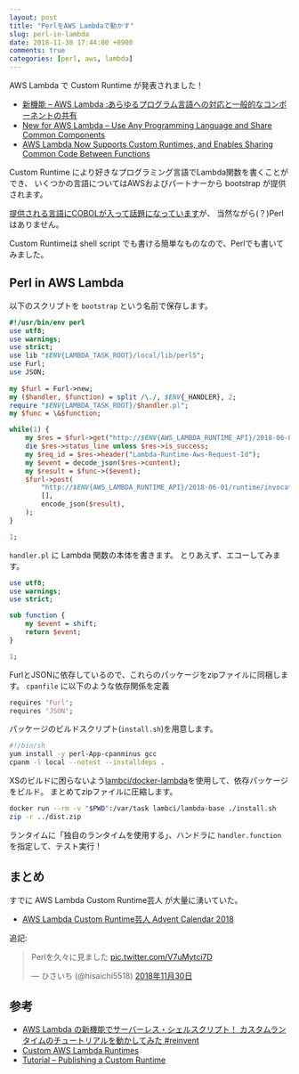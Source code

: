 ```yaml
---
layout: post
title: "PerlをAWS Lambdaで動かす"
slug: perl-in-lambda
date: 2018-11-30 17:44:00 +0900
comments: true
categories: [perl, aws, lambda]
---
```


AWS Lambda で Custom Runtime が発表されました！

- [新機能 – AWS Lambda :あらゆるプログラム言語への対応と一般的なコンポーネントの共有](https://aws.amazon.com/jp/blogs/news/new-for-aws-lambda-use-any-programming-language-and-share-common-components/)
- [New for AWS Lambda – Use Any Programming Language and Share Common Components](https://aws.amazon.com/jp/blogs/aws/new-for-aws-lambda-use-any-programming-language-and-share-common-components/)
- [AWS Lambda Now Supports Custom Runtimes, and Enables Sharing Common Code Between Functions](https://aws.amazon.com/jp/about-aws/whats-new/2018/11/aws-lambda-now-supports-custom-runtimes-and-layers/)

Custom Runtime により好きなプログラミング言語でLambda関数を書くことができ、
いくつかの言語についてはAWSおよびパートナーから bootstrap が提供されます。

[提供される言語にCOBOLが入って話題になっています](http://www.itmedia.co.jp/news/articles/1811/30/news102.html)が、
当然ながら(？)Perlはありません。

Custom Runtimeは shell script でも書ける簡単なものなので、Perlでも書いてみました。

## Perl in AWS Lambda

以下のスクリプトを `bootstrap` という名前で保存します。

```perl
#!/usr/bin/env perl
use utf8;
use warnings;
use strict;
use lib "$ENV{LAMBDA_TASK_ROOT}/local/lib/perl5";
use Furl;
use JSON;
 
my $furl = Furl->new;
my ($handler, $function) = split /\./, $ENV{_HANDLER}, 2;
require "$ENV{LAMBDA_TASK_ROOT}/$handler.pl";
my $func = \&$function;

while(1) {
    my $res = $furl->get("http://$ENV{AWS_LAMBDA_RUNTIME_API}/2018-06-01/runtime/invocation/next");
    die $res->status_line unless $res->is_success;
    my $req_id = $res->header("Lambda-Runtime-Aws-Request-Id");
    my $event = decode_json($res->content);
    my $result = $func->($event);
    $furl->post(
        "http://$ENV{AWS_LAMBDA_RUNTIME_API}/2018-06-01/runtime/invocation/$req_id/response",
        [],
        encode_json($result),
    );
}

1;
```

`handler.pl` に Lambda 関数の本体を書きます。
とりあえず、エコーしてみます。

```perl
use utf8;
use warnings;
use strict;

sub function {
    my $event = shift;
    return $event;
}

1;
```

FurlとJSONに依存しているので、これらのパッケージをzipファイルに同梱します。
`cpanfile` に以下のような依存関係を定義

```perl
requires 'Furl';
requires 'JSON';
```

パッケージのビルドスクリプト(`install.sh`)を用意します。

```bash
#!/bin/sh
yum install -y perl-App-cpanminus gcc
cpanm -l local --notest --installdeps .
```

XSのビルドに困らないよう[lambci/docker-lambda](https://github.com/lambci/docker-lambda)を使用して、依存パッケージをビルド。
まとめてzipファイルに圧縮します。

```bash
docker run --rm -v "$PWD":/var/task lambci/lambda-base ./install.sh
zip -r ../dist.zip
```

ランタイムに「独自のランタイムを使用する」、ハンドラに `handler.function` を指定して、テスト実行！


## まとめ

すでに AWS Lambda Custom Runtime芸人 が大量に湧いていた。

- [AWS Lambda Custom Runtime芸人 Advent Calendar 2018](https://qiita.com/advent-calendar/2018/lambda-custom-runtime)

追記:

<blockquote class="twitter-tweet" data-lang="ja"><p lang="ja" dir="ltr">Perlを久々に見ました <a href="https://t.co/V7uMytci7D">pic.twitter.com/V7uMytci7D</a></p>&mdash; ひさいち (@hisaichi5518) <a href="https://twitter.com/hisaichi5518/status/1068432981591617537?ref_src=twsrc%5Etfw">2018年11月30日</a></blockquote>
<script async src="https://platform.twitter.com/widgets.js" charset="utf-8"></script>

## 参考

- [AWS Lambda の新機能でサーバーレス・シェルスクリプト！ カスタムランタイムのチュートリアルを動かしてみた #reinvent](https://dev.classmethod.jp/cloud/aws/tutorial-lambda-custom-runtime-with-shellscript/)
- [Custom AWS Lambda Runtimes](https://docs.aws.amazon.com/ja_jp/lambda/latest/dg/runtimes-custom.html)
- [Tutorial – Publishing a Custom Runtime](https://docs.aws.amazon.com/ja_jp/lambda/latest/dg/runtimes-walkthrough.html)
